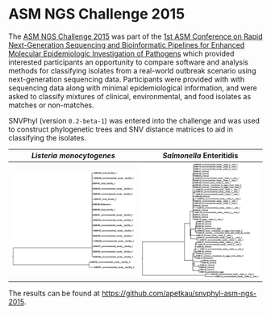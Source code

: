 # ASM NGS Challenge 2015

The [ASM NGS Challenge 2015][] was part of the [1st ASM Conference on Rapid Next-Generation Sequencing and Bioinformatic Pipelines for Enhanced Molecular Epidemiologic Investigation of Pathogens][] which provided interested participants an opportunity to compare software and analysis methods for classifying isolates from a real-world outbreak scenario using next-generation sequencing data.  Participants were provided with with sequencing data along with minimal epidemiological information, and were asked to classify mixtures of clinical, environmental, and food isolates as matches or non-matches.

SNVPhyl (version `0.2-beta-1`) was entered into the challenge and was used to construct phylogenetic trees and SNV distance matrices to aid in classifying the isolates.

| *Listeria monocytogenes*        | *Salmonella* Enteritidis        |
|:-------------------------------:|:-------------------------------:|
| [![lm-phylo-small][]][lm-phylo] | [![se-phylo-small][]][se-phylo] |

The results can be found at <https://github.com/apetkau/snvphyl-asm-ngs-2015>.

[ASM NGS Challenge 2015]: https://github.com/katholt/NGSchallenge
[1st ASM Conference on Rapid Next-Generation Sequencing and Bioinformatic Pipelines for Enhanced Molecular Epidemiologic Investigation of Pathogens]: http://conferences.asm.org/index.php/2012-02-09-21-04-52/past-conferences/2-uncategorised/341-conference-scope-2015-ngs
[lm-phylo-small]: images/lm-phylo-small.png
[se-phylo-small]: images/se-phylo-small.png
[lm-phylo]: images/lm-phylo.png
[se-phylo]: images/se-phylo.png
